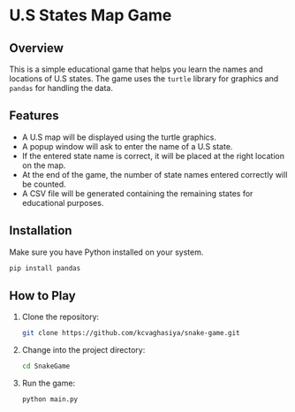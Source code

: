 # U.S States Map Game

## Overview

This is a simple educational game that helps you learn the names and locations of U.S states. The game uses the `turtle` library for graphics and `pandas` for handling the data.

## Features

- A U.S map will be displayed using the turtle graphics.
- A popup window will ask to enter the name of a U.S state.
- If the entered state name is correct, it will be placed at the right location on the map.
- At the end of the game, the number of state names entered correctly will be counted.
- A CSV file will be generated containing the remaining states for educational purposes.

## Installation

Make sure you have Python installed on your system.
  ```bash
  pip install pandas
```
## How to Play

1. Clone the repository:

   ```bash
   git clone https://github.com/kcvaghasiya/snake-game.git

2. Change into the project directory:
   
   ```bash
   cd SnakeGame
   
3. Run the game:

   ```bash
   python main.py

